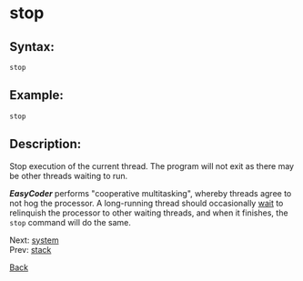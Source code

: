# stop

## Syntax:
`stop`

## Example:
`stop`

## Description:
Stop execution of the current thread. The program will not exit as there may be other threads waiting to run.

**_EasyCoder_** performs "cooperative multitasking", whereby threads agree to not hog the processor. A long-running thread should occasionally [wait](wait.md) to relinquish the processor to other waiting threads, and when it finishes, the `stop` command will do the same.

Next: [system](system.md)  
Prev: [stack](stack.md)

[Back](../../README.md)
